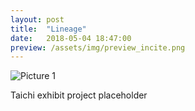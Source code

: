 ```yaml
---
layout: post
title:  "Lineage"
date:   2018-05-04 18:47:00
preview: /assets/img/preview_incite.png
---
```


![Picture 1](holder.js/800x600?auto=yes)

Taichi exhibit project placeholder
